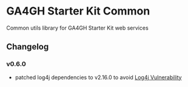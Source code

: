 # GA4GH Starter Kit Common
Common utils library for GA4GH Starter Kit web services

## Changelog

### v0.6.0
* patched log4j dependencies to v2.16.0 to avoid [Log4j Vulnerability](https://www.cisa.gov/uscert/apache-log4j-vulnerability-guidance)
